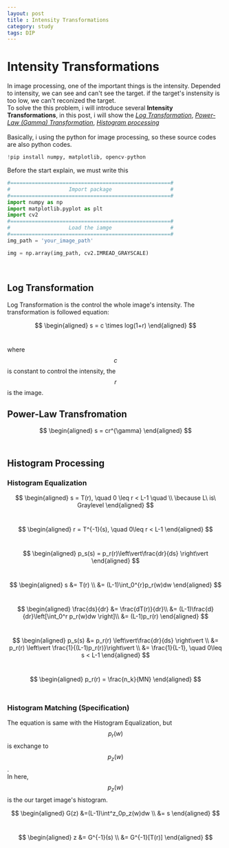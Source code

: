 ```yaml
---
layout: post
title : Intensity Transformations
category: study
tags: DIP
---
```

# Intensity Transformations
In image processing, one of the important things is the intensity. Depended to intensity, we can see and can't see the target. if the target's instensity is too low, we can't reconized the target.<br/>
To solve the this problem, i will introduce several **Intensity Transformations**, in this post, i will show the [*Log Transformation*](#log-transformation), [*Power-Law (Gamma) Transformation*](#power-law-transfromation), [*Histogram processing*](#histogram-processing) <br/> <br/>
Basically, i using the python for image processing, so these source codes are also python codes.<br/>
```python
!pip install numpy, matplotlib, opencv-python
```
Before the start explain, we must write this
```python
#====================================================#
#                   Import package                   #
#====================================================#
import numpy as np
import matplotlib.pyplot as plt
import cv2
#====================================================#
#                   Load the iamge                   #
#====================================================#
img_path = 'your_image_path'

img = np.array(img_path, cv2.IMREAD_GRAYSCALE)
```
<br/>

## Log Transformation

Log Transformation is the control the whole image's intensity. The transformation is followed equation:<br/>

$$
  \begin{aligned}
    s = c \times log(1+r)
  \end{aligned}
$$<br/>

where $$c$$ is constant to control the intensity, the $$r$$ is the image.


## Power-Law Transfromation

$$
  \begin{aligned}
    s = cr^{\gamma}
  \end{aligned}
$$<br/>


## Histogram Processing

### Histogram Equalization

$$
  \begin{aligned}
    s = T(r), \quad 0 \leq r < L-1 \quad \\ 
    \because L\ is\  Graylevel
  \end{aligned}
$$<br/>

$$
  \begin{aligned}
    r = T^{-1}(s), \quad 0\leq r < L-1
  \end{aligned}
$$<br/>

$$
  \begin{aligned}
    p_s(s) = p_r(r)\left\vert\frac{dr}{ds} \right\vert 
  \end{aligned}
$$<br/>

$$
  \begin{aligned}
    s &= T(r) \\
      &= (L-1)\int_0^{r}p_r(w)dw
  \end{aligned}
$$<br/>

$$
  \begin{aligned}
    \frac{ds}{dr} &= \frac{dT(r)}{dr}\\
      &= (L-1)\frac{d}{dr}\left[\int_0^r p_r(w)dw \right]\\
      &= (L-1)p_r(r)
  \end{aligned}
$$<br/>

$$
  \begin{aligned}
    p_s(s) &= p_r(r) \left\vert\frac{dr}{ds} \right\vert \\
      &= p_r(r) \left\vert \frac{1}{(L-1)p_r(r)}\right\vert \\
      &= \frac{1}{L-1}, \quad 0\leq s < L-1
  \end{aligned}
$$<br/>

$$
  \begin{aligned}
    p_r(r) = \frac{n_k}{MN}
  \end{aligned}
$$<br/>

### Histogram Matching (Specification)
The equation is same with the Histogram Equalization, but $$p_r(w)$$ is exchange to $$p_z(w)$$.<br/>In here, $$p_z(w)$$ is the our target image's histogram.

$$
  \begin{aligned}
    G(z) &=(L-1)\int^z_0p_z(w)dw \\
    &= s
  \end{aligned}
$$<br/>

$$
  \begin{aligned}
    z &= G^{-1}(s) \\ 
      &= G^{-1}[T(r)]
  \end{aligned}
$$<br/>
